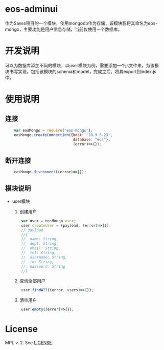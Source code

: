 # eos-adminui

作为Saves项目的一个模块，使用mongodb作为存储，该模块我将其命名为eos-mongo，主要功能是用户信息存储，当前仅使用一个数据库。

# 开发说明

可以为数据库添加不同的模块，以user模块为例，需要添加一个js文件来，为该模块书写实现，包括该模块的schema和model，完成之后，将其export到index.js中。

# 使用说明

## 连接

```javascript
    var eosMongo = require("eos-mongo");
    eosMongo.createConnection({host: "10.9.5.23",
                               database: "eos"},
                               (error)=>{});
```

## 断开连接

```javascript
    eosMongo.disconnect((error)=>{});
```

## 模块说明

   * user模块

        1. 创建用户

        ```javascript
            var user = eosMongo.user;
            user.createUser = (payload, (error)=>{});
            // payload
            //{
            //  name: String,
            //	dept: String,
            //	email: String,
            //	tel: String,
            //	username: String,
            //	id: String,
            //	password: String
            //}
        ```

        2. 查询全部用户

        ```javascript
            user.findAll((error, users)=>{});
        ```

        3. 清空用户

        ```javascript
            user.empty((error)=>{});
        ```


# License

MPL v. 2. See [LICENSE](./LICENSE).
